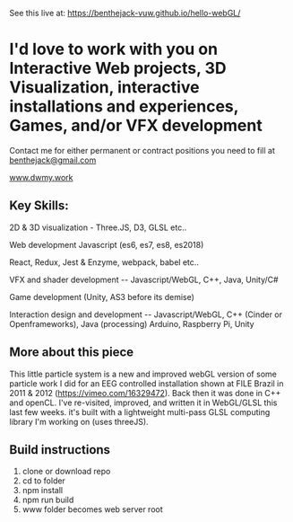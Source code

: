 See this live at: https://benthejack-vuw.github.io/hello-webGL/

# I'd love to work with you on Interactive Web projects, 3D Visualization, interactive installations and experiences, Games, and/or VFX development    
Contact me for either permanent or contract positions you need to fill at benthejack@gmail.com  

www.dwmy.work  

## Key Skills:
2D & 3D visualization - Three.JS, D3, GLSL etc..

Web development Javascript (es6, es7, es8, es2018)

React, Redux, Jest & Enzyme, webpack, babel etc..

VFX and shader development -- Javascript/WebGL, C++, Java, Unity/C#

Game development (Unity, AS3 before its demise)

Interaction design and development -- Javascript/WebGL, C++ (Cinder or Openframeworks), Java (processing) Arduino, Raspberry Pi, Unity  



## More about this piece
This little particle system is a new and improved webGL version of some particle work I did for an EEG controlled installation shown at FILE Brazil in 2011 & 2012 (https://vimeo.com/16329472). Back then it was done in C++ and openCL. I've re-visited, improved, and written it in WebGL/GLSL this last few weeks. it's built with a lightweight multi-pass GLSL computing library I'm working on (uses threeJS).

## Build instructions
1) clone or download repo  
2) cd to folder  
3) npm install  
4) npm run build  
5) www folder becomes web server root  
